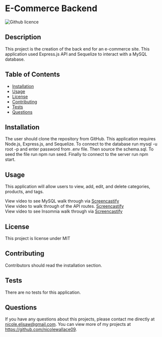 # E-Commerce Backend
![Github licence](http://img.shields.io/badge/license-MIT-blue.svg)

## Description 
This project is the creation of the back end for an e-commerce site. This application used Express.js API and Sequelize to interact with a MySQL database.

## Table of Contents
* [Installation](#installation)
* [Usage](#usage)
* [License](#license)
* [Contributing](#contributing)
* [Tests](#tests)
* [Questions](#questions)

## Installation 
The user should clone the repository from GitHub. This application requires Node.js, Express.js, and Sequelize. To connect to the database run mysql -u root -p and enter password from .env file. Then source the schema.sql. To seed the file run npm run seed. Finally to connect to the server run npm start. 

## Usage 
This application will allow users to view, add, edit, and delete categories, products, and tags.

View video to see MySQL walk through via [Screencastify](https://drive.google.com/file/d/1rGknm_dCHlzDqsICb5eWbsOfmPPLq0q5/view)<br>
View video to walk through of the API routes. [Screencastify](https://drive.google.com/file/d/1KDgDctcv66DZwJ4sRQ25_R7aBmImfU5y/view)<br>
View video to see Insomnia walk through via [Screencastify](https://drive.google.com/file/d/19GbrbxORiqPIEN0aaUVtRSq8gyA8yN_B/view)

## License 
This project is license under MIT

## Contributing 
Contributors should read the installation section. 

## Tests
There are no tests for this application. 

## Questions
If you have any questions about this projects, please contact me directly at nicole.elisaw@gmail.com. You can view more of my projects at https://github.com/nicolewallace09.